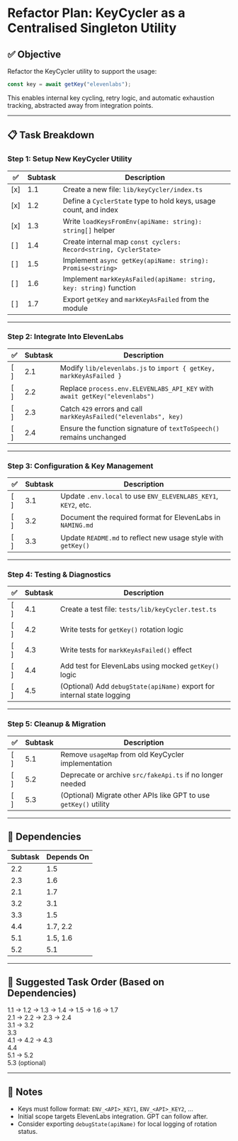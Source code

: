 # Refactor Plan: KeyCycler as a Centralised Singleton Utility

## ✅ Objective

Refactor the KeyCycler utility to support the usage:

```js
const key = await getKey("elevenlabs");
```

This enables internal key cycling, retry logic, and automatic exhaustion tracking, abstracted away from integration points.

---

## 📋 Task Breakdown

### Step 1: Setup New KeyCycler Utility

| ✅ | Subtask | Description |
|----|---------|-------------|
| [x] | 1.1 | Create a new file: `lib/keyCycler/index.ts` |
| [x] | 1.2 | Define a `CyclerState` type to hold keys, usage count, and index |
| [x] | 1.3 | Write `loadKeysFromEnv(apiName: string): string[]` helper |
| [ ] | 1.4 | Create internal map `const cyclers: Record<string, CyclerState>` |
| [ ] | 1.5 | Implement `async getKey(apiName: string): Promise<string>` |
| [ ] | 1.6 | Implement `markKeyAsFailed(apiName: string, key: string)` function |
| [ ] | 1.7 | Export `getKey` and `markKeyAsFailed` from the module |

---

### Step 2: Integrate Into ElevenLabs

| ✅ | Subtask | Description |
|----|---------|-------------|
| [ ] | 2.1 | Modify `lib/elevenlabs.js` to `import { getKey, markKeyAsFailed }` |
| [ ] | 2.2 | Replace `process.env.ELEVENLABS_API_KEY` with `await getKey("elevenlabs")` |
| [ ] | 2.3 | Catch `429` errors and call `markKeyAsFailed("elevenlabs", key)` |
| [ ] | 2.4 | Ensure the function signature of `textToSpeech()` remains unchanged |

---

### Step 3: Configuration & Key Management

| ✅ | Subtask | Description |
|----|---------|-------------|
| [ ] | 3.1 | Update `.env.local` to use `ENV_ELEVENLABS_KEY1`, `KEY2`, etc. |
| [ ] | 3.2 | Document the required format for ElevenLabs in `NAMING.md` |
| [ ] | 3.3 | Update `README.md` to reflect new usage style with `getKey()` |

---

### Step 4: Testing & Diagnostics

| ✅ | Subtask | Description |
|----|---------|-------------|
| [ ] | 4.1 | Create a test file: `tests/lib/keyCycler.test.ts` |
| [ ] | 4.2 | Write tests for `getKey()` rotation logic |
| [ ] | 4.3 | Write tests for `markKeyAsFailed()` effect |
| [ ] | 4.4 | Add test for ElevenLabs using mocked `getKey()` logic |
| [ ] | 4.5 | (Optional) Add `debugState(apiName)` export for internal state logging |

---

### Step 5: Cleanup & Migration

| ✅ | Subtask | Description |
|----|---------|-------------|
| [ ] | 5.1 | Remove `usageMap` from old KeyCycler implementation |
| [ ] | 5.2 | Deprecate or archive `src/fakeApi.ts` if no longer needed |
| [ ] | 5.3 | (Optional) Migrate other APIs like GPT to use `getKey()` utility |

---

## 🔄 Dependencies

| Subtask | Depends On |
|---------|------------|
| 2.2 | 1.5 |
| 2.3 | 1.6 |
| 2.1 | 1.7 |
| 3.2 | 3.1 |
| 3.3 | 1.5 |
| 4.4 | 1.7, 2.2 |
| 5.1 | 1.5, 1.6 |
| 5.2 | 5.1 |

---

## 🧭 Suggested Task Order (Based on Dependencies)

1.1 → 1.2 → 1.3 → 1.4 → 1.5 → 1.6 → 1.7  
2.1 → 2.2 → 2.3 → 2.4  
3.1 → 3.2  
3.3  
4.1 → 4.2 → 4.3  
4.4  
5.1 → 5.2  
5.3 (optional)

---

## 📝 Notes

- Keys must follow format: `ENV_<API>_KEY1`, `ENV_<API>_KEY2`, ...
- Initial scope targets ElevenLabs integration. GPT can follow after.
- Consider exporting `debugState(apiName)` for local logging of rotation status.